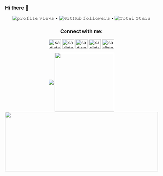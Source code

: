 ### Hi there 👋

<p align="center">
  <img src="https://gpvc.arturio.dev/sleepycatSadia" alt="𝚙𝚛𝚘𝚏𝚒𝚕𝚎 𝚟𝚒𝚎𝚠𝚜"> •  
<!--   <img alt = "profile views" src="https://komarev.com/ghpvc/?username=JayantGoel001&style=flat&color=brightgreen"> •    -->
  <img alt="𝙶𝚒𝚝𝙷𝚞𝚋 𝚏𝚘𝚕𝚕𝚘𝚠𝚎𝚛𝚜" src="https://img.shields.io/github/followers/sleepycatSadia?label=Followers&style=social"> •   
  <img src="https://img.shields.io/github/stars/sleepycatSadia?label=Stars" alt="𝚃𝚘𝚝𝚊𝚕 𝚂𝚝𝚊𝚛𝚜">
</p>

<h3 align="center">Connect with me:</h3>
<p align="center">
<a href="https://www.facebook.com/sleepy.cat.1238/" target="blank"><img align="center" src="https://raw.githubusercontent.com/rahuldkjain/github-profile-readme-generator/master/src/images/icons/Social/facebook.svg" alt="sadiatasnim" height="30" width="40" /></a>
<a href="https://twitter.com/_sleepycat_" target="blank"><img align="center" src="https://raw.githubusercontent.com/rahuldkjain/github-profile-readme-generator/master/src/images/icons/Social/twitter.svg" alt="sadiatasnim" height="30" width="40" /></a>  
 <a href="www.linkedin.com/in/sadiatasnim216" target="blank"><img align="center" src="https://raw.githubusercontent.com/rahuldkjain/github-profile-readme-generator/master/src/images/icons/Social/linked-in-alt.svg" alt="sadiatasni" height="30" width="40" /></a>
  <a href="https://www.hackerrank.com/sadia_sleepycat_" target="blank"><img align="center" src="https://raw.githubusercontent.com/rahuldkjain/github-profile-readme-generator/master/src/images/icons/Social/hackerrank.svg" alt="sadiatasnim" height="30" width="40" /></a>
  <a href="https://codeforces.com/profile/_sleepycat_" target="blank"><img align="center" src="https://raw.githubusercontent.com/rahuldkjain/github-profile-readme-generator/master/src/images/icons/Social/codeforces.svg" alt="sadiatasnim" height="30" width="40" /></a>
</p>


 <p align="center">
  <a href="https://github.com/sleepycatSadia">
    <img align="center" src="https://github-readme-stats.vercel.app/api?username=sleepycatSadia&show_icons=true&hide_border=true&title_color=94b4a4&amp&icon_color=FFFFFF&amp&text_color=FFFFFF&amp&bg_color=000000&count_private=true&include_all_commits=true"/>
  </a>
 
  <a href="https://github.com/sleepycatSadia">
    <img align="center" height="195px"  src="https://github-readme-stats.vercel.app/api/top-langs/?username=sleepycatSadia&text_color=FFFFFF&bg_color=000000&title_color=94b4a4&langs_count=15&layout=compact&hide_border=true" />
  </a>
 <a href="https://github.com/sleepycatSadia">
 <img height="195px" width ="100%" align="center"  src="https://github-readme-streak-stats.herokuapp.com/?user=sleepycatSadia&theme=dark" />
  </a>

  </a>
</p>
</details>
<br>




<br/>



<!--<img  align="center" src="https://activity-graph.herokuapp.com/graph?username=sleepycatSadia&theme=react-dark&area=true&hide_border=false&layout=compact" width="500px">
<p align="center"> <img src="https://komarev.com/ghpvc/?username=sleepycatSadia&label=Profile%20views&color=0e75b6&style=flat" alt="sleepycatSadia" /> </p>
![𝚐𝚒𝚝𝚑𝚞𝚋 𝚐𝚛𝚊𝚙𝚑](https://activity-graph.herokuapp.com/graph?username=sleepycatSadia&theme=react-dark&hide_border=false&area=true&width=70%)
**sleepycatSadia/sleepycatSadia** is a ✨ _special_ ✨ repository because its `README.md` (this file) appears on your GitHub profile.

Here are some ideas to get you started:

- 🔭 I’m currently working on ...
- 🌱 I’m currently learning ...
- 👯 I’m looking to collaborate on ...
- 🤔 I’m looking for help with ...
- 💬 Ask me about ...
- 📫 How to reach me: ...
- 😄 Pronouns: ...
- ⚡ Fun fact: ...
-->
